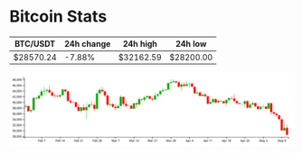 # Bitcoin Stats

BTC/USDT|24h change|24h high|24h low|
|---|---|---|---|
|$28570.24|-7.88%|$32162.59|$28200.00|

<img src="./chart.svg">
